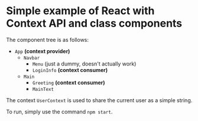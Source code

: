 # Simple example of React with Context API and class components

The component tree is as follows:

- `App` **(context provider)**
  - `Navbar`
    - `Menu` (just a dummy, doesn't actually work)
    - `LoginInfo` **(context consumer)**
  - `Main`
    - `Greeting` **(context consumer)**
    - `MainText`

The context `UserContext` is used to share the current user as a simple string.

To run, simply use the command `npm start`.